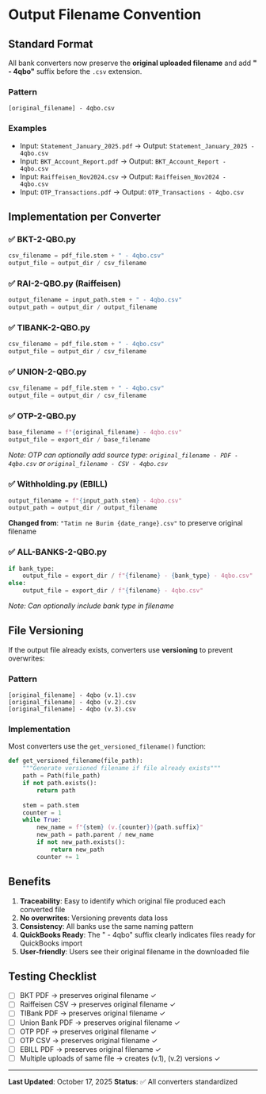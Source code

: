 # Output Filename Convention

## Standard Format
All bank converters now preserve the **original uploaded filename** and add **" - 4qbo"** suffix before the `.csv` extension.

### Pattern
```
[original_filename] - 4qbo.csv
```

### Examples
- Input: `Statement_January_2025.pdf` → Output: `Statement_January_2025 - 4qbo.csv`
- Input: `BKT_Account_Report.pdf` → Output: `BKT_Account_Report - 4qbo.csv`
- Input: `Raiffeisen_Nov2024.csv` → Output: `Raiffeisen_Nov2024 - 4qbo.csv`
- Input: `OTP_Transactions.pdf` → Output: `OTP_Transactions - 4qbo.csv`

## Implementation per Converter

### ✅ BKT-2-QBO.py
```python
csv_filename = pdf_file.stem + " - 4qbo.csv"
output_file = output_dir / csv_filename
```

### ✅ RAI-2-QBO.py (Raiffeisen)
```python
output_filename = input_path.stem + " - 4qbo.csv"
output_path = output_dir / output_filename
```

### ✅ TIBANK-2-QBO.py
```python
csv_filename = pdf_file.stem + " - 4qbo.csv"
output_file = output_dir / csv_filename
```

### ✅ UNION-2-QBO.py
```python
csv_filename = pdf_file.stem + " - 4qbo.csv"
output_file = output_dir / csv_filename
```

### ✅ OTP-2-QBO.py
```python
base_filename = f"{original_filename} - 4qbo.csv"
output_file = export_dir / base_filename
```
*Note: OTP can optionally add source type: `original_filename - PDF - 4qbo.csv` or `original_filename - CSV - 4qbo.csv`*

### ✅ Withholding.py (EBILL)
```python
output_filename = f"{input_path.stem} - 4qbo.csv"
output_path = output_dir / output_filename
```
**Changed from**: `"Tatim ne Burim {date_range}.csv"` to preserve original filename

### ✅ ALL-BANKS-2-QBO.py
```python
if bank_type:
    output_file = export_dir / f"{filename} - {bank_type} - 4qbo.csv"
else:
    output_file = export_dir / f"{filename} - 4qbo.csv"
```
*Note: Can optionally include bank type in filename*

## File Versioning

If the output file already exists, converters use **versioning** to prevent overwrites:

### Pattern
```
[original_filename] - 4qbo (v.1).csv
[original_filename] - 4qbo (v.2).csv
[original_filename] - 4qbo (v.3).csv
```

### Implementation
Most converters use the `get_versioned_filename()` function:

```python
def get_versioned_filename(file_path):
    """Generate versioned filename if file already exists"""
    path = Path(file_path)
    if not path.exists():
        return path
    
    stem = path.stem
    counter = 1
    while True:
        new_name = f"{stem} (v.{counter}){path.suffix}"
        new_path = path.parent / new_name
        if not new_path.exists():
            return new_path
        counter += 1
```

## Benefits

1. **Traceability**: Easy to identify which original file produced each converted file
2. **No overwrites**: Versioning prevents data loss
3. **Consistency**: All banks use the same naming pattern
4. **QuickBooks Ready**: The " - 4qbo" suffix clearly indicates files ready for QuickBooks import
5. **User-friendly**: Users see their original filename in the downloaded file

## Testing Checklist

- [ ] BKT PDF → preserves original filename ✓
- [ ] Raiffeisen CSV → preserves original filename ✓
- [ ] TIBank PDF → preserves original filename ✓
- [ ] Union Bank PDF → preserves original filename ✓
- [ ] OTP PDF → preserves original filename ✓
- [ ] OTP CSV → preserves original filename ✓
- [ ] EBILL PDF → preserves original filename ✓
- [ ] Multiple uploads of same file → creates (v.1), (v.2) versions ✓

---

**Last Updated**: October 17, 2025
**Status**: ✅ All converters standardized
